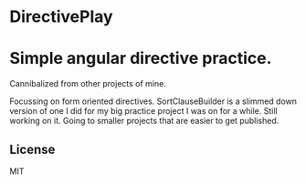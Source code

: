 DirectivePlay
=============

# Simple angular directive practice.  

Cannibalized from other projects of mine.

Focussing on form oriented directives.  SortClauseBuilder is a slimmed down version of one I did for my 
big practice project I was on for a while. Still working on it.   Going to smaller projects that are easier to get published.




## License

MIT


